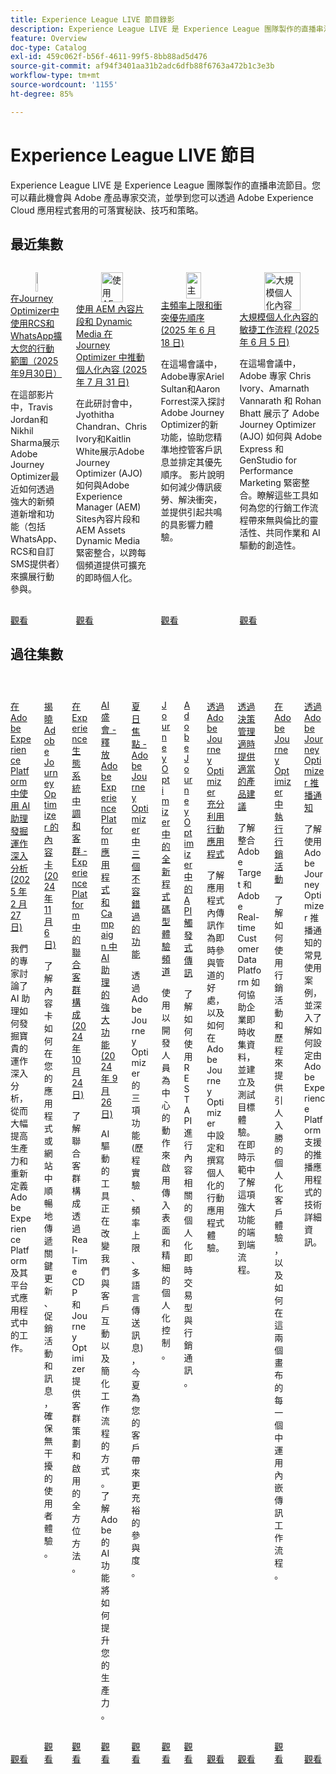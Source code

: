 ```yaml
---
title: Experience League LIVE 節目錄影
description: Experience League LIVE 是 Experience League 團隊製作的直播串流節目。您可以藉此機會與 Adobe 產品專家交流，並學到您可以透過 Adobe Experience Cloud 應用程式套用的可落實秘訣、技巧和策略。
feature: Overview
doc-type: Catalog
exl-id: 459c062f-b56f-4611-99f5-8bb88ad5d476
source-git-commit: af94f3401aa31b2adc6dfb88f6763a472b1c3e3b
workflow-type: tm+mt
source-wordcount: '1155'
ht-degree: 85%

---
```


# Experience League LIVE 節目

Experience League LIVE 是 Experience League 團隊製作的直播串流節目。您可以藉此機會與 Adobe 產品專家交流，並學到您可以透過 Adobe Experience Cloud 應用程式套用的可落實秘訣、技巧和策略。

## 最近集數

<!-- CARDS
* https://experienceleague.adobe.com/zh-hant/docs/events/experience-league-live-recordings/episodes/exl-live-episode-09-30-25
    {title = Expand your mobile reach with RCS and WhatsApp in Journey Optimizer (September 30th 2025)}
    {description = IN this show Travis Jordan and Nikhil Sharma demonstrate how Adobe Journey Optimizer has recently expanded mobile engagement with powerful new channel additions and functionality, including WhatsApp, RCS, and Custom SMS Provider.}
* https://experienceleague.adobe.com/zh-hant/docs/events/experience-league-live-recordings/episodes/exl-live-episode-07-31-25
    {title = Fueling Personalized Content in Journey Optimizer with AEM Content Fragments and Dynamic Media (July 31 2025)}
    {description = In this session, Jyothitha Chandran, Chris Ivory, and Kaitlin White showcase how Adobe Journey Optimizer (AJO) integrates seamlessly with Adobe Experience Manager (AEM) Sites Content Fragments and AEM Assets Dynamic Media to deliver scalable, real-time personalization across every channel.}
* https://experienceleague.adobe.com/zh-hant/docs/events/experience-league-live-recordings/episodes/exl-live-episode-06-18-25
  {title = Master Frequency Capping & Conflict Prioritization (June 18, 2025)}
  {description = In this session, Adobe experts Ariel Sultan and Aaron Forrest dive into new features in Adobe Journey Optimizer to help you govern and prioritize customer messages with precision. They show how to reduce messaging fatigue, resolve conflicts, and deliver impactful experiences that resonate. }
* https://experienceleague.adobe.com/zh-hant/docs/events/experience-league-live-recordings/episodes/exl-live-episode-40-2024-10-24
     {title = Agile Workflows for Personalized Content at Scale (June 05, 2025)}
     {description = In this session, Adobe experts Chris Ivory, Amarnath Vannarath, and Rohan Bhatt showcase how Adobe Journey Optimizer (AJO) seamlessly integrates with Adobe Express and GenStudio for Performance Marketing. Learn how these tools bring unparalleled flexibility, collaboration, and AI-powered creativity to your marketing workflows.}
-->
<!-- START CARDS HTML - DO NOT MODIFY BY HAND -->
<div class="columns">
    <div class="column is-half-tablet is-half-desktop is-one-third-widescreen" aria-label="Expand your mobile reach with RCS and WhatsApp in Journey Optimizer (September 30th 2025)">
        <div class="card" style="height: 100%; display: flex; flex-direction: column; height: 100%;">
            <div class="card-image">
                <figure class="image x-is-16by9">
                    <a href="https://experienceleague.adobe.com/zh-hant/docs/events/experience-league-live-recordings/episodes/exl-live-episode-09-30-25" title="在Journey Optimizer中使用RCS和WhatsApp擴大您的行動觸及率（2025年9月30日）" target="_blank" rel="referrer">
                        <img class="is-bordered-r-small" src="https://video.tv.adobe.com/v/3475370/?format=jpeg&nocache=1759529862369" alt="在Journey Optimizer中使用RCS和WhatsApp擴大您的行動觸及率（2025年9月30日）"
                             style="width: 100%; aspect-ratio: 16 / 9; object-fit: cover; overflow: hidden; display: block; margin: auto;">
                    </a>
                </figure>
            </div>
            <div class="card-content is-padded-small" style="display: flex; flex-direction: column; flex-grow: 1; justify-content: space-between;">
                <div class="top-card-content">
                    <p class="headline is-size-6 has-text-weight-bold">
                        <a href="https://experienceleague.adobe.com/zh-hant/docs/events/experience-league-live-recordings/episodes/exl-live-episode-09-30-25" target="_blank" rel="referrer" title="在Journey Optimizer中使用RCS和WhatsApp擴大您的行動觸及率（2025年9月30日）">在Journey Optimizer中使用RCS和WhatsApp擴大您的行動範圍（2025年9月30日）</a>
                    </p>
                    <p class="is-size-6">在這部影片中，Travis Jordan和Nikhil Sharma展示Adobe Journey Optimizer最近如何透過強大的新頻道新增和功能（包括WhatsApp、RCS和自訂SMS提供者）來擴展行動參與。</p>
                </div>
                <a href="https://experienceleague.adobe.com/zh-hant/docs/events/experience-league-live-recordings/episodes/exl-live-episode-09-30-25" target="_blank" rel="referrer" class="spectrum-Button spectrum-Button--outline spectrum-Button--primary spectrum-Button--sizeM" style="align-self: flex-start; margin-top: 1rem;">
                    <span class="spectrum-Button-label has-no-wrap has-text-weight-bold">觀看</span>
                </a>
            </div>
        </div>
    </div>
    <div class="column is-half-tablet is-half-desktop is-one-third-widescreen" aria-label="Fueling Personalized Content in Journey Optimizer with AEM Content Fragments and Dynamic Media (July 31 2025)">
        <div class="card" style="height: 100%; display: flex; flex-direction: column; height: 100%;">
            <div class="card-image">
                <figure class="image x-is-16by9">
                    <a href="https://experienceleague.adobe.com/zh-hant/docs/events/experience-league-live-recordings/episodes/exl-live-episode-07-31-25" title="使用 AEM 內容片段和 Dynamic Media 在 Journey Optimizer 中推動個人化內容 (2025 年 7 月 31 日)" target="_blank" rel="referrer">
                        <img class="is-bordered-r-small" src="https://video.tv.adobe.com/v/3470355/?format=jpeg&nocache=1759529862366" alt="使用 AEM 內容片段和 Dynamic Media 在 Journey Optimizer 中推動個人化內容 (2025 年 7 月 31 日)"
                             style="width: 100%; aspect-ratio: 16 / 9; object-fit: cover; overflow: hidden; display: block; margin: auto;">
                    </a>
                </figure>
            </div>
            <div class="card-content is-padded-small" style="display: flex; flex-direction: column; flex-grow: 1; justify-content: space-between;">
                <div class="top-card-content">
                    <p class="headline is-size-6 has-text-weight-bold">
                        <a href="https://experienceleague.adobe.com/zh-hant/docs/events/experience-league-live-recordings/episodes/exl-live-episode-07-31-25" target="_blank" rel="referrer" title="使用 AEM 內容片段和 Dynamic Media 在 Journey Optimizer 中推動個人化內容 (2025 年 7 月 31 日)">使用 AEM 內容片段和 Dynamic Media 在 Journey Optimizer 中推動個人化內容 (2025 年 7 月 31 日)</a>
                    </p>
                    <p class="is-size-6">在此研討會中，Jyothitha Chandran、Chris Ivory和Kaitlin White展示Adobe Journey Optimizer (AJO)如何與Adobe Experience Manager (AEM) Sites內容片段和AEM Assets Dynamic Media緊密整合，以跨每個頻道提供可擴充的即時個人化。</p>
                </div>
                <a href="https://experienceleague.adobe.com/zh-hant/docs/events/experience-league-live-recordings/episodes/exl-live-episode-07-31-25" target="_blank" rel="referrer" class="spectrum-Button spectrum-Button--outline spectrum-Button--primary spectrum-Button--sizeM" style="align-self: flex-start; margin-top: 1rem;">
                    <span class="spectrum-Button-label has-no-wrap has-text-weight-bold">觀看</span>
                </a>
            </div>
        </div>
    </div>
    <div class="column is-half-tablet is-half-desktop is-one-third-widescreen" aria-label="Master Frequency Capping & Conflict Prioritization (June 18, 2025)">
        <div class="card" style="height: 100%; display: flex; flex-direction: column; height: 100%;">
            <div class="card-image">
                <figure class="image x-is-16by9">
                    <a href="https://experienceleague.adobe.com/zh-hant/docs/events/experience-league-live-recordings/episodes/exl-live-episode-06-18-25" title="主頻率上限和衝突優先順序 (2025 年 6 月 18 日)" target="_blank" rel="referrer">
                        <img class="is-bordered-r-small" src="https://video.tv.adobe.com/v/3464052/?format=jpeg&nocache=1759529862496" alt="主頻率上限和衝突優先順序 (2025 年 6 月 18 日)"
                             style="width: 100%; aspect-ratio: 16 / 9; object-fit: cover; overflow: hidden; display: block; margin: auto;">
                    </a>
                </figure>
            </div>
            <div class="card-content is-padded-small" style="display: flex; flex-direction: column; flex-grow: 1; justify-content: space-between;">
                <div class="top-card-content">
                    <p class="headline is-size-6 has-text-weight-bold">
                        <a href="https://experienceleague.adobe.com/zh-hant/docs/events/experience-league-live-recordings/episodes/exl-live-episode-06-18-25" target="_blank" rel="referrer" title="主頻率上限和衝突優先順序 (2025 年 6 月 18 日)">主頻率上限和衝突優先順序 (2025 年 6 月 18 日)</a>
                    </p>
                    <p class="is-size-6">在這場會議中，Adobe專家Ariel Sultan和Aaron Forrest深入探討Adobe Journey Optimizer的新功能，協助您精準地控管客戶訊息並排定其優先順序。 影片說明如何減少傳訊疲勞、解決衝突，並提供引起共鳴的具影響力體驗。</p>
                </div>
                <a href="https://experienceleague.adobe.com/zh-hant/docs/events/experience-league-live-recordings/episodes/exl-live-episode-06-18-25" target="_blank" rel="referrer" class="spectrum-Button spectrum-Button--outline spectrum-Button--primary spectrum-Button--sizeM" style="align-self: flex-start; margin-top: 1rem;">
                    <span class="spectrum-Button-label has-no-wrap has-text-weight-bold">觀看</span>
                </a>
            </div>
        </div>
    </div>
    <div class="column is-half-tablet is-half-desktop is-one-third-widescreen" aria-label="Agile Workflows for Personalized Content at Scale (June 05, 2025)">
        <div class="card" style="height: 100%; display: flex; flex-direction: column; height: 100%;">
            <div class="card-image">
                <figure class="image x-is-16by9">
                    <a href="https://experienceleague.adobe.com/zh-hant/docs/events/experience-league-live-recordings/episodes/exl-live-episode-40-2024-10-24" title="大規模個人化內容的敏捷工作流程 (2025 年 6 月 5 日)" target="_blank" rel="referrer">
                        <img class="is-bordered-r-small" src="https://video.tv.adobe.com/v/3436457?format=jpeg&nocache=1759529862371" alt="大規模個人化內容的敏捷工作流程 (2025 年 6 月 5 日)"
                             style="width: 100%; aspect-ratio: 16 / 9; object-fit: cover; overflow: hidden; display: block; margin: auto;">
                    </a>
                </figure>
            </div>
            <div class="card-content is-padded-small" style="display: flex; flex-direction: column; flex-grow: 1; justify-content: space-between;">
                <div class="top-card-content">
                    <p class="headline is-size-6 has-text-weight-bold">
                        <a href="https://experienceleague.adobe.com/zh-hant/docs/events/experience-league-live-recordings/episodes/exl-live-episode-40-2024-10-24" target="_blank" rel="referrer" title="大規模個人化內容的敏捷工作流程 (2025 年 6 月 5 日)">大規模個人化內容的敏捷工作流程 (2025 年 6 月 5 日)</a>
                    </p>
                    <p class="is-size-6">在這場會議中，Adobe 專家 Chris Ivory、Amarnath Vannarath 和 Rohan Bhatt 展示了 Adobe Journey Optimizer (AJO) 如何與 Adobe Express 和 GenStudio for Performance Marketing 緊密整合。瞭解這些工具如何為您的行銷工作流程帶來無與倫比的靈活性、共同作業和 AI 驅動的創造性。</p>
                </div>
                <a href="https://experienceleague.adobe.com/zh-hant/docs/events/experience-league-live-recordings/episodes/exl-live-episode-40-2024-10-24" target="_blank" rel="referrer" class="spectrum-Button spectrum-Button--outline spectrum-Button--primary spectrum-Button--sizeM" style="align-self: flex-start; margin-top: 1rem;">
                    <span class="spectrum-Button-label has-no-wrap has-text-weight-bold">觀看</span>
                </a>
            </div>
        </div>
    </div>
</div>
<!-- END CARDS HTML - DO NOT MODIFY BY HAND -->



## 過往集數

<!-- CARDS
* https://experienceleague.adobe.com/zh-hant/docs/events/experience-league-live-recordings/episodes/exl-live-episode-02-27-25
     {title = Unlocking operational insights with AI Assistant in Adobe Experience Platform (February 27, 2025)}
     {description = ur experts discussed how AI Assistant can unlock valuable operational insights, boosting productivity and redefining work in Adobe Experience Platform and its platform-based applications.}
* https://experienceleague.adobe.com/zh-hant/docs/events/experience-league-live-recordings/episodes/exl-live-episode-10-30-24
  {title = Unveiling Content Cards for Adobe Journey Optimizer (November 6, 2024)}
  {description = Learn how Content Cards deliver key updates, promotions, and messages seamlessly within your app or website, ensuring a non-intrusive user experience. }
* https://experienceleague.adobe.com/zh-hant/docs/events/experience-league-live-recordings/episodes/exl-live-episode-40-2024-10-24
     {title = Harmonize Audiences in Experience Ecosystems - Federated Audience Composition in Experience Platform (October 24, 2024)}
     {description = Learn about Federated Audience Composition provides a comprehensive approach to audience curation and activation with Real-Time CDP and Journey Optimizer.}
* https://experienceleague.adobe.com/zh-hant/docs/events/experience-league-live-recordings/episodes/exl-live-episode-09-26-24
    {title = AI Bash - Unlocking the Power of AI Assistant in Adobe Experience Platform Applications and Campaign (September 26, 2024)}
    {description = AI-driven tools are transforming the way we engage customers and streamline workflows. Learn how Adobe's AI capabilities will accelerate your productivity.}
* https://experienceleague.adobe.com/zh-hant/docs/events/experience-league-live-recordings/episodes/exl-live-episode-08-28-24 
* https://experienceleague.adobe.com/zh-hant/docs/events/experience-league-live-recordings/episodes/exl-live-episode-04-24-24
* https://experienceleague.adobe.com/docs/events/experience-league-live-recordings/episodes/exl-live-episode-8-23-23.html?lang=zh-Hant 
* https://experienceleague.adobe.com/docs/events/experience-league-live-recordings/episodes/exl-live-episode-5-24-23.html?lang=zh-Hant
* https://experienceleague.adobe.com/docs/events/experience-league-live-recordings/episodes/exl-live-episode-10-25-22.html?lang=zh-Hant
  {description = Learn how integrating Adobe Target and Adobe Real-time Customer Data Platform can help businesses collect data in real time, and create and test targeted experiences. See the end to end process of this powerful capability in a live demonstration.}
* https://experienceleague.adobe.com/docs/events/experience-league-live-recordings/episodes/exl-live-episode-09-22-22.html?lang=zh-Hant
    {description = Learn how to use both Campaigns and Journeys to deliver compelling personalized customer experiences and how the in-line messaging workflow is leveraged in each of these two canvases.}
* https://experienceleague.adobe.com/docs/events/experience-league-live-recordings/episodes/exl-live-episode-05-12-22.html?lang=zh-Hant
    {description = Learn about the common use cases for push notification with Adobe Journey Optimizer and dive into the technical details on how to configure an app for Push powered by Adobe Experience Platform.}
-->
<!-- START CARDS HTML - DO NOT MODIFY BY HAND -->
<div class="columns">
    <div class="column is-half-tablet is-half-desktop is-one-third-widescreen" aria-label="Unlocking operational insights with AI Assistant in Adobe Experience Platform (February 27, 2025)">
        <div class="card" style="height: 100%; display: flex; flex-direction: column; height: 100%;">
            <div class="card-image">
                <figure class="image x-is-16by9">
                    <a href="https://experienceleague.adobe.com/zh-hant/docs/events/experience-league-live-recordings/episodes/exl-live-episode-02-27-25" title="在 Adobe Experience Platform 中使用 AI 助理發掘運作深入分析 (2025 年 2 月 27 日)" target="_blank" rel="referrer">
                        <img class="is-bordered-r-small" src="https://video.tv.adobe.com/v/3448635/?format=jpeg&nocache=1759529863421" alt="在 Adobe Experience Platform 中使用 AI 助理發掘運作深入分析 (2025 年 2 月 27 日)"
                             style="width: 100%; aspect-ratio: 16 / 9; object-fit: cover; overflow: hidden; display: block; margin: auto;">
                    </a>
                </figure>
            </div>
            <div class="card-content is-padded-small" style="display: flex; flex-direction: column; flex-grow: 1; justify-content: space-between;">
                <div class="top-card-content">
                    <p class="headline is-size-6 has-text-weight-bold">
                        <a href="https://experienceleague.adobe.com/zh-hant/docs/events/experience-league-live-recordings/episodes/exl-live-episode-02-27-25" target="_blank" rel="referrer" title="在 Adobe Experience Platform 中使用 AI 助理發掘運作深入分析 (2025 年 2 月 27 日)">在 Adobe Experience Platform 中使用 AI 助理發掘運作深入分析 (2025 年 2 月 27 日)</a>
                    </p>
                    <p class="is-size-6">我們的專家討論了 AI 助理如何發掘寶貴的運作深入分析，從而大幅提高生產力和重新定義 Adobe Experience Platform 及其平台式應用程式中的工作。</p>
                </div>
                <a href="https://experienceleague.adobe.com/zh-hant/docs/events/experience-league-live-recordings/episodes/exl-live-episode-02-27-25" target="_blank" rel="referrer" class="spectrum-Button spectrum-Button--outline spectrum-Button--primary spectrum-Button--sizeM" style="align-self: flex-start; margin-top: 1rem;">
                    <span class="spectrum-Button-label has-no-wrap has-text-weight-bold">觀看</span>
                </a>
            </div>
        </div>
    </div>
    <div class="column is-half-tablet is-half-desktop is-one-third-widescreen" aria-label="Unveiling Content Cards for Adobe Journey Optimizer (November 6, 2024)">
        <div class="card" style="height: 100%; display: flex; flex-direction: column; height: 100%;">
            <div class="card-image">
                <figure class="image x-is-16by9">
                    <a href="https://experienceleague.adobe.com/zh-hant/docs/events/experience-league-live-recordings/episodes/exl-live-episode-10-30-24" title="揭曉 Adobe Journey Optimizer 的內容卡 (2024 年 11 月 6 日)" target="_blank" rel="referrer">
                        <img class="is-bordered-r-small" src="https://video.tv.adobe.com/v/3436281/?format=jpeg&nocache=1759529863406" alt="揭曉 Adobe Journey Optimizer 的內容卡 (2024 年 11 月 6 日)"
                             style="width: 100%; aspect-ratio: 16 / 9; object-fit: cover; overflow: hidden; display: block; margin: auto;">
                    </a>
                </figure>
            </div>
            <div class="card-content is-padded-small" style="display: flex; flex-direction: column; flex-grow: 1; justify-content: space-between;">
                <div class="top-card-content">
                    <p class="headline is-size-6 has-text-weight-bold">
                        <a href="https://experienceleague.adobe.com/zh-hant/docs/events/experience-league-live-recordings/episodes/exl-live-episode-10-30-24" target="_blank" rel="referrer" title="揭曉 Adobe Journey Optimizer 的內容卡 (2024 年 11 月 6 日)">揭曉 Adobe Journey Optimizer 的內容卡 (2024 年 11 月 6 日)</a>
                    </p>
                    <p class="is-size-6">了解內容卡如何在您的應用程式或網站中順暢地傳遞關鍵更新、促銷活動和訊息，確保無干擾的使用者體驗。</p>
                </div>
                <a href="https://experienceleague.adobe.com/zh-hant/docs/events/experience-league-live-recordings/episodes/exl-live-episode-10-30-24" target="_blank" rel="referrer" class="spectrum-Button spectrum-Button--outline spectrum-Button--primary spectrum-Button--sizeM" style="align-self: flex-start; margin-top: 1rem;">
                    <span class="spectrum-Button-label has-no-wrap has-text-weight-bold">觀看</span>
                </a>
            </div>
        </div>
    </div>
    <div class="column is-half-tablet is-half-desktop is-one-third-widescreen" aria-label="Harmonize Audiences in Experience Ecosystems - Federated Audience Composition in Experience Platform (October 24, 2024)">
        <div class="card" style="height: 100%; display: flex; flex-direction: column; height: 100%;">
            <div class="card-image">
                <figure class="image x-is-16by9">
                    <a href="https://experienceleague.adobe.com/zh-hant/docs/events/experience-league-live-recordings/episodes/exl-live-episode-40-2024-10-24" title="在 Experience 生態系統中調和客群 - Experience Platform 中的聯合客群構成 (2024 年 10 月 24 日)" target="_blank" rel="referrer">
                        <img class="is-bordered-r-small" src="https://video.tv.adobe.com/v/3436457?format=jpeg&nocache=1759529863434" alt="在 Experience 生態系統中調和客群 - Experience Platform 中的聯合客群構成 (2024 年 10 月 24 日)"
                             style="width: 100%; aspect-ratio: 16 / 9; object-fit: cover; overflow: hidden; display: block; margin: auto;">
                    </a>
                </figure>
            </div>
            <div class="card-content is-padded-small" style="display: flex; flex-direction: column; flex-grow: 1; justify-content: space-between;">
                <div class="top-card-content">
                    <p class="headline is-size-6 has-text-weight-bold">
                        <a href="https://experienceleague.adobe.com/zh-hant/docs/events/experience-league-live-recordings/episodes/exl-live-episode-40-2024-10-24" target="_blank" rel="referrer" title="在 Experience 生態系統中調和客群 - Experience Platform 中的聯合客群構成 (2024 年 10 月 24 日)">在 Experience 生態系統中調和客群 - Experience Platform 中的聯合客群構成 (2024 年 10 月 24 日)</a>
                    </p>
                    <p class="is-size-6">了解聯合客群構成透過 Real-Time CDP 和 Journey Optimizer 提供客群策劃和啟用的全方位方法。</p>
                </div>
                <a href="https://experienceleague.adobe.com/zh-hant/docs/events/experience-league-live-recordings/episodes/exl-live-episode-40-2024-10-24" target="_blank" rel="referrer" class="spectrum-Button spectrum-Button--outline spectrum-Button--primary spectrum-Button--sizeM" style="align-self: flex-start; margin-top: 1rem;">
                    <span class="spectrum-Button-label has-no-wrap has-text-weight-bold">觀看</span>
                </a>
            </div>
        </div>
    </div>
    <div class="column is-half-tablet is-half-desktop is-one-third-widescreen" aria-label="AI Bash - Unlocking the Power of AI Assistant in Adobe Experience Platform Applications and Campaign (September 26, 2024)">
        <div class="card" style="height: 100%; display: flex; flex-direction: column; height: 100%;">
            <div class="card-image">
                <figure class="image x-is-16by9">
                    <a href="https://experienceleague.adobe.com/zh-hant/docs/events/experience-league-live-recordings/episodes/exl-live-episode-09-26-24" title="AI 盛會 - 釋放 Adobe Experience Platform 應用程式和 Campaign 中 AI 助理的強大功能 (2024 年 9 月 26 日)" target="_blank" rel="referrer">
                        <img class="is-bordered-r-small" src="https://video.tv.adobe.com/v/3434781/?format=jpeg&nocache=1759529863430" alt="AI 盛會 - 釋放 Adobe Experience Platform 應用程式和 Campaign 中 AI 助理的強大功能 (2024 年 9 月 26 日)"
                             style="width: 100%; aspect-ratio: 16 / 9; object-fit: cover; overflow: hidden; display: block; margin: auto;">
                    </a>
                </figure>
            </div>
            <div class="card-content is-padded-small" style="display: flex; flex-direction: column; flex-grow: 1; justify-content: space-between;">
                <div class="top-card-content">
                    <p class="headline is-size-6 has-text-weight-bold">
                        <a href="https://experienceleague.adobe.com/zh-hant/docs/events/experience-league-live-recordings/episodes/exl-live-episode-09-26-24" target="_blank" rel="referrer" title="AI 盛會 - 釋放 Adobe Experience Platform 應用程式和 Campaign 中 AI 助理的強大功能 (2024 年 9 月 26 日)">AI 盛會 - 釋放 Adobe Experience Platform 應用程式和 Campaign 中 AI 助理的強大功能 (2024 年 9 月 26 日)</a>
                    </p>
                    <p class="is-size-6">AI 驅動的工具正在改變我們與客戶互動以及簡化工作流程的方式。了解 Adobe 的 AI 功能將如何提升您的生產力。</p>
                </div>
                <a href="https://experienceleague.adobe.com/zh-hant/docs/events/experience-league-live-recordings/episodes/exl-live-episode-09-26-24" target="_blank" rel="referrer" class="spectrum-Button spectrum-Button--outline spectrum-Button--primary spectrum-Button--sizeM" style="align-self: flex-start; margin-top: 1rem;">
                    <span class="spectrum-Button-label has-no-wrap has-text-weight-bold">觀看</span>
                </a>
            </div>
        </div>
    </div>
    <div class="column is-half-tablet is-half-desktop is-one-third-widescreen" aria-label="Summer Spotlight - Three must try features in Adobe Journey Optimizer">
        <div class="card" style="height: 100%; display: flex; flex-direction: column; height: 100%;">
            <div class="card-image">
                <figure class="image x-is-16by9">
                    <a href="https://experienceleague.adobe.com/zh-hant/docs/events/experience-league-live-recordings/episodes/exl-live-episode-08-28-24" title="夏日焦點 - Adobe Journey Optimizer 中三個不容錯過的功能" target="_blank" rel="referrer">
                        <img class="is-bordered-r-small" src="https://video.tv.adobe.com/v/3433225/?format=jpeg&nocache=1759529863444" alt="夏日焦點 - Adobe Journey Optimizer 中三個不容錯過的功能"
                             style="width: 100%; aspect-ratio: 16 / 9; object-fit: cover; overflow: hidden; display: block; margin: auto;">
                    </a>
                </figure>
            </div>
            <div class="card-content is-padded-small" style="display: flex; flex-direction: column; flex-grow: 1; justify-content: space-between;">
                <div class="top-card-content">
                    <p class="headline is-size-6 has-text-weight-bold">
                        <a href="https://experienceleague.adobe.com/zh-hant/docs/events/experience-league-live-recordings/episodes/exl-live-episode-08-28-24" target="_blank" rel="referrer" title="夏日焦點 - Adobe Journey Optimizer 中三個不容錯過的功能">夏日焦點 - Adobe Journey Optimizer 中三個不容錯過的功能</a>
                    </p>
                    <p class="is-size-6">透過 Adobe Journey Optimizer 的三項功能 (歷程實驗、頻率上限、多語言傳送訊息)，今夏為您的客戶帶來更充裕的參與度。</p>
                </div>
                <a href="https://experienceleague.adobe.com/zh-hant/docs/events/experience-league-live-recordings/episodes/exl-live-episode-08-28-24" target="_blank" rel="referrer" class="spectrum-Button spectrum-Button--outline spectrum-Button--primary spectrum-Button--sizeM" style="align-self: flex-start; margin-top: 1rem;">
                    <span class="spectrum-Button-label has-no-wrap has-text-weight-bold">觀看</span>
                </a>
            </div>
        </div>
    </div>
    <div class="column is-half-tablet is-half-desktop is-one-third-widescreen" aria-label="New Code-Based Experience Channel in Journey Optimizer">
        <div class="card" style="height: 100%; display: flex; flex-direction: column; height: 100%;">
            <div class="card-image">
                <figure class="image x-is-16by9">
                    <a href="https://experienceleague.adobe.com/zh-hant/docs/events/experience-league-live-recordings/episodes/exl-live-episode-04-24-24" title="Journey Optimizer 的全新程式碼型體驗頻道" target="_blank" rel="referrer">
                        <img class="is-bordered-r-small" src="https://video.tv.adobe.com/v/3428095/?format=jpeg&nocache=1759529863449" alt="Journey Optimizer 的全新程式碼型體驗頻道"
                             style="width: 100%; aspect-ratio: 16 / 9; object-fit: cover; overflow: hidden; display: block; margin: auto;">
                    </a>
                </figure>
            </div>
            <div class="card-content is-padded-small" style="display: flex; flex-direction: column; flex-grow: 1; justify-content: space-between;">
                <div class="top-card-content">
                    <p class="headline is-size-6 has-text-weight-bold">
                        <a href="https://experienceleague.adobe.com/zh-hant/docs/events/experience-league-live-recordings/episodes/exl-live-episode-04-24-24" target="_blank" rel="referrer" title="Journey Optimizer 的全新程式碼型體驗頻道">Journey Optimizer 中的全新程式碼型體驗頻道</a>
                    </p>
                    <p class="is-size-6">使用以開發人員為中心的動作來啟用傳入表面和精細的個人化控制。</p>
                </div>
                <a href="https://experienceleague.adobe.com/zh-hant/docs/events/experience-league-live-recordings/episodes/exl-live-episode-04-24-24" target="_blank" rel="referrer" class="spectrum-Button spectrum-Button--outline spectrum-Button--primary spectrum-Button--sizeM" style="align-self: flex-start; margin-top: 1rem;">
                    <span class="spectrum-Button-label has-no-wrap has-text-weight-bold">觀看</span>
                </a>
            </div>
        </div>
    </div>
    <div class="column is-half-tablet is-half-desktop is-one-third-widescreen" aria-label="API Triggered Messaging in Adobe Journey Optimizer">
        <div class="card" style="height: 100%; display: flex; flex-direction: column; height: 100%;">
            <div class="card-image">
                <figure class="image x-is-16by9">
                    <a href="https://experienceleague.adobe.com/docs/events/experience-league-live-recordings/episodes/exl-live-episode-8-23-23.html?lang=zh-Hant" title="Adobe Journey Optimizer 中的 API 觸發式傳訊" target="_blank" rel="referrer">
                        <img class="is-bordered-r-small" src="https://video.tv.adobe.com/v/3422169/?format=jpeg&nocache=1759529863879" alt="Adobe Journey Optimizer 中的 API 觸發式傳訊"
                             style="width: 100%; aspect-ratio: 16 / 9; object-fit: cover; overflow: hidden; display: block; margin: auto;">
                    </a>
                </figure>
            </div>
            <div class="card-content is-padded-small" style="display: flex; flex-direction: column; flex-grow: 1; justify-content: space-between;">
                <div class="top-card-content">
                    <p class="headline is-size-6 has-text-weight-bold">
                        <a href="https://experienceleague.adobe.com/docs/events/experience-league-live-recordings/episodes/exl-live-episode-8-23-23.html?lang=zh-Hant" target="_blank" rel="referrer" title="Adobe Journey Optimizer 中的 API 觸發式傳訊">Adobe Journey Optimizer 中的 API 觸發式傳訊</a>
                    </p>
                    <p class="is-size-6">了解如何使用 REST API 進行內容相關的個人化即時交易型與行銷通訊。</p>
                </div>
                <a href="https://experienceleague.adobe.com/docs/events/experience-league-live-recordings/episodes/exl-live-episode-8-23-23.html?lang=zh-Hant" target="_blank" rel="referrer" class="spectrum-Button spectrum-Button--outline spectrum-Button--primary spectrum-Button--sizeM" style="align-self: flex-start; margin-top: 1rem;">
                    <span class="spectrum-Button-label has-no-wrap has-text-weight-bold">觀看</span>
                </a>
            </div>
        </div>
    </div>
    <div class="column is-half-tablet is-half-desktop is-one-third-widescreen" aria-label="Maximize your mobile app's potential with Adobe Journey Optimizer">
        <div class="card" style="height: 100%; display: flex; flex-direction: column; height: 100%;">
            <div class="card-image">
                <figure class="image x-is-16by9">
                    <a href="https://experienceleague.adobe.com/docs/events/experience-league-live-recordings/episodes/exl-live-episode-5-24-23.html?lang=zh-Hant" title="透過 Adobe Journey Optimizer 充分利用行動應用程式" target="_blank" rel="referrer">
                        <img class="is-bordered-r-small" src="https://video.tv.adobe.com/v/3419194/?format=jpeg&nocache=1759529863893" alt="透過 Adobe Journey Optimizer 充分利用行動應用程式"
                             style="width: 100%; aspect-ratio: 16 / 9; object-fit: cover; overflow: hidden; display: block; margin: auto;">
                    </a>
                </figure>
            </div>
            <div class="card-content is-padded-small" style="display: flex; flex-direction: column; flex-grow: 1; justify-content: space-between;">
                <div class="top-card-content">
                    <p class="headline is-size-6 has-text-weight-bold">
                        <a href="https://experienceleague.adobe.com/docs/events/experience-league-live-recordings/episodes/exl-live-episode-5-24-23.html?lang=zh-Hant" target="_blank" rel="referrer" title="透過 Adobe Journey Optimizer 充分利用行動應用程式">透過 Adobe Journey Optimizer 充分利用行動應用程式</a>
                    </p>
                    <p class="is-size-6">了解應用程式內傳訊作為即時參與管道的好處，以及如何在 Adobe Journey Optimizer 中設定和撰寫個人化的行動應用程式體驗。</p>
                </div>
                <a href="https://experienceleague.adobe.com/docs/events/experience-league-live-recordings/episodes/exl-live-episode-5-24-23.html?lang=zh-Hant" target="_blank" rel="referrer" class="spectrum-Button spectrum-Button--outline spectrum-Button--primary spectrum-Button--sizeM" style="align-self: flex-start; margin-top: 1rem;">
                    <span class="spectrum-Button-label has-no-wrap has-text-weight-bold">觀看</span>
                </a>
            </div>
        </div>
    </div>
    <div class="column is-half-tablet is-half-desktop is-one-third-widescreen" aria-label="Deliver the right offer at the right time with decision management">
        <div class="card" style="height: 100%; display: flex; flex-direction: column; height: 100%;">
            <div class="card-image">
                <figure class="image x-is-16by9">
                    <a href="https://experienceleague.adobe.com/docs/events/experience-league-live-recordings/episodes/exl-live-episode-10-25-22.html?lang=zh-Hant" title="透過決策管理適時提供適當的產品建議" target="_blank" rel="referrer">
                        <img class="is-bordered-r-small" src="https://video.tv.adobe.com/v/3410560/?format=jpeg&nocache=1759529863857" alt="透過決策管理適時提供適當的產品建議"
                             style="width: 100%; aspect-ratio: 16 / 9; object-fit: cover; overflow: hidden; display: block; margin: auto;">
                    </a>
                </figure>
            </div>
            <div class="card-content is-padded-small" style="display: flex; flex-direction: column; flex-grow: 1; justify-content: space-between;">
                <div class="top-card-content">
                    <p class="headline is-size-6 has-text-weight-bold">
                        <a href="https://experienceleague.adobe.com/docs/events/experience-league-live-recordings/episodes/exl-live-episode-10-25-22.html?lang=zh-Hant" target="_blank" rel="referrer" title="透過決策管理適時提供適當的產品建議">透過決策管理適時提供適當的產品建議</a>
                    </p>
                    <p class="is-size-6">了解整合 Adobe Target 和 Adobe Real-time Customer Data Platform 如何協助企業即時收集資料，並建立及測試目標體驗。在即時示範中了解這項強大功能的端到端流程。</p>
                </div>
                <a href="https://experienceleague.adobe.com/docs/events/experience-league-live-recordings/episodes/exl-live-episode-10-25-22.html?lang=zh-Hant" target="_blank" rel="referrer" class="spectrum-Button spectrum-Button--outline spectrum-Button--primary spectrum-Button--sizeM" style="align-self: flex-start; margin-top: 1rem;">
                    <span class="spectrum-Button-label has-no-wrap has-text-weight-bold">觀看</span>
                </a>
            </div>
        </div>
    </div>
    <div class="column is-half-tablet is-half-desktop is-one-third-widescreen" aria-label="Execute your campaigns in Adobe Journey Optimizer">
        <div class="card" style="height: 100%; display: flex; flex-direction: column; height: 100%;">
            <div class="card-image">
                <figure class="image x-is-16by9">
                    <a href="https://experienceleague.adobe.com/docs/events/experience-league-live-recordings/episodes/exl-live-episode-09-22-22.html?lang=zh-Hant" title="在 Adobe Journey Optimizer 中執行行銷活動" target="_blank" rel="referrer">
                        <img class="is-bordered-r-small" src="https://video.tv.adobe.com/v/3409504/?format=jpeg&nocache=1759529863773" alt="在 Adobe Journey Optimizer 中執行行銷活動"
                             style="width: 100%; aspect-ratio: 16 / 9; object-fit: cover; overflow: hidden; display: block; margin: auto;">
                    </a>
                </figure>
            </div>
            <div class="card-content is-padded-small" style="display: flex; flex-direction: column; flex-grow: 1; justify-content: space-between;">
                <div class="top-card-content">
                    <p class="headline is-size-6 has-text-weight-bold">
                        <a href="https://experienceleague.adobe.com/docs/events/experience-league-live-recordings/episodes/exl-live-episode-09-22-22.html?lang=zh-Hant" target="_blank" rel="referrer" title="在 Adobe Journey Optimizer 中執行行銷活動">在 Adobe Journey Optimizer 中執行行銷活動</a>
                    </p>
                    <p class="is-size-6">了解如何使用行銷活動和歷程來提供引人入勝的個人化客戶體驗，以及如何在這兩個畫布的每一個中運用內嵌傳訊工作流程。</p>
                </div>
                <a href="https://experienceleague.adobe.com/docs/events/experience-league-live-recordings/episodes/exl-live-episode-09-22-22.html?lang=zh-Hant" target="_blank" rel="referrer" class="spectrum-Button spectrum-Button--outline spectrum-Button--primary spectrum-Button--sizeM" style="align-self: flex-start; margin-top: 1rem;">
                    <span class="spectrum-Button-label has-no-wrap has-text-weight-bold">觀看</span>
                </a>
            </div>
        </div>
    </div>
    <div class="column is-half-tablet is-half-desktop is-one-third-widescreen" aria-label="Push notifications with Adobe Journey Optimizer">
        <div class="card" style="height: 100%; display: flex; flex-direction: column; height: 100%;">
            <div class="card-image">
                <figure class="image x-is-16by9">
                    <a href="https://experienceleague.adobe.com/docs/events/experience-league-live-recordings/episodes/exl-live-episode-05-12-22.html?lang=zh-Hant" title="透過 Adobe Journey Optimizer 推播通知" target="_blank" rel="referrer">
                        <img class="is-bordered-r-small" src="https://video.tv.adobe.com/v/342810/?format=jpeg&nocache=1759529863767" alt="透過 Adobe Journey Optimizer 推播通知"
                             style="width: 100%; aspect-ratio: 16 / 9; object-fit: cover; overflow: hidden; display: block; margin: auto;">
                    </a>
                </figure>
            </div>
            <div class="card-content is-padded-small" style="display: flex; flex-direction: column; flex-grow: 1; justify-content: space-between;">
                <div class="top-card-content">
                    <p class="headline is-size-6 has-text-weight-bold">
                        <a href="https://experienceleague.adobe.com/docs/events/experience-league-live-recordings/episodes/exl-live-episode-05-12-22.html?lang=zh-Hant" target="_blank" rel="referrer" title="透過 Adobe Journey Optimizer 推播通知">透過 Adobe Journey Optimizer 推播通知</a>
                    </p>
                    <p class="is-size-6">了解使用 Adobe Journey Optimizer 推播通知的常見使用案例，並深入了解如何設定由 Adobe Experience Platform 支援的推播應用程式的技術詳細資訊。</p>
                </div>
                <a href="https://experienceleague.adobe.com/docs/events/experience-league-live-recordings/episodes/exl-live-episode-05-12-22.html?lang=zh-Hant" target="_blank" rel="referrer" class="spectrum-Button spectrum-Button--outline spectrum-Button--primary spectrum-Button--sizeM" style="align-self: flex-start; margin-top: 1rem;">
                    <span class="spectrum-Button-label has-no-wrap has-text-weight-bold">觀看</span>
                </a>
            </div>
        </div>
    </div>
</div>
<!-- END CARDS HTML - DO NOT MODIFY BY HAND -->
